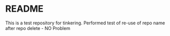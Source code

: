 # README #
This is a test repository for tinkering.
Performed test of re-use of repo name after repo delete - NO Problem
